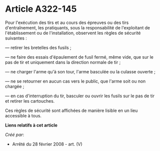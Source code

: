 # Article A322-145

Pour l'exécution des tirs et au cours des épreuves ou des tirs d'entraînement, les pratiquants, sous la responsabilité de
l'exploitant de l'établissement ou de l'installation, observent les règles de sécurité suivantes :

― retirer les bretelles des fusils ;

― ne faire des essais d'épaulement de fusil fermé, même vide, que sur le pas de tir et uniquement dans la direction normale
de tir ;

― ne charger l'arme qu'à son tour, l'arme basculée ou la culasse ouverte ;

― ne se retourner en aucun cas vers le public, que l'arme soit ou non chargée ;

― en cas d'interruption du tir, basculer ou ouvrir les fusils sur le pas de tir et retirer les cartouches.

Ces règles de sécurité sont affichées de manière lisible en un lieu accessible à tous.

**Liens relatifs à cet article**

_Créé par_:

  - Arrêté du 28 février 2008 - art. (V)
